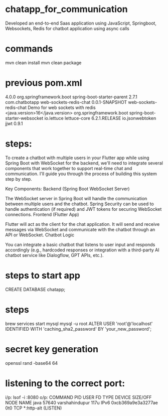 # chatapp_for_communication
Developed an end-to-end Saas application using JavaScript, Springboot, Websockets, Redis for chatbot application using async calls


# commands
mvn clean install
mvn clean package


# previous pom.xml

<?xml version="1.0" encoding="UTF-8"?>
<project xmlns="http://maven.apache.org/POM/4.0.0" xmlns:xsi="http://www.w3.org/2001/XMLSchema-instance"
         xsi:schemaLocation="http://maven.apache.org/POM/4.0.0 https://maven.apache.org/xsd/maven-4.0.0.xsd">
<modelVersion>4.0.0</modelVersion>
<parent>
    <groupId>org.springframework.boot</groupId>
    <artifactId>spring-boot-starter-parent</artifactId>
    <version>2.7.1</version>
</parent>
<groupId>com.chatbotapp</groupId>
<artifactId>web-sockets-redis-chat</artifactId>
<version>0.0.1-SNAPSHOT</version>
<name>web-sockets-redis-chat</name>
<description>Demo for web sockets with redis</description>
<properties>
    <java.version>16</java.version>
</properties>
<dependencies>
    <dependency>
        <groupId>org.springframework.boot</groupId>
        <artifactId>spring-boot-starter-websocket</artifactId>
    </dependency>
    <dependency>
        <groupId>io.lettuce</groupId>
        <artifactId>lettuce-core</artifactId>
        <version>6.2.1.RELEASE</version>
    </dependency>
    <dependency>
        <groupId>io.jsonwebtoken</groupId>
        <artifactId>jjwt</artifactId>
        <version>0.9.1</version>
    </dependency>
</dependencies>
</project>


# steps:
To create a chatbot with multiple users in your Flutter app while using Spring Boot with WebSocket for the backend, we'll need to integrate several components that work together to support real-time chat and communication. I'll guide you through the process of building this system step by step.

Key Components:
Backend (Spring Boot WebSocket Server)

The WebSocket server in Spring Boot will handle the communication between multiple users and the chatbot.
Spring Security can be used to handle authentication (if required) and JWT tokens for securing WebSocket connections.
Frontend (Flutter App)

Flutter will act as the client for the chat application. It will send and receive messages via WebSocket and communicate with the chatbot through an API or WebSocket.
Chatbot Logic

You can integrate a basic chatbot that listens to user input and responds accordingly (e.g., hardcoded responses or integration with a third-party AI chatbot service like Dialogflow, GPT APIs, etc.).

# steps to start app
CREATE DATABASE chatapp;

# steps
brew services start mysql
mysql -u root
ALTER USER 'root'@'localhost' IDENTIFIED WITH 'caching_sha2_password' BY 'your_new_password';

# secret key generation
openssl rand -base64 64

# listening to the correct port:
i/p:
lsof -i :8080
o/p:
COMMAND   PID           USER   FD   TYPE             DEVICE SIZE/OFF NODE NAME
java    57640 varshahindupur  117u  IPv6 0xcb369a9e3a3277ae      0t0  TCP *:http-alt (LISTEN)
